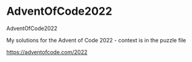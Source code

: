 # AdventOfCode2022
AdventOfCode2022


My solutions for the Advent of Code 2022 - context is in the puzzle file

https://adventofcode.com/2022
